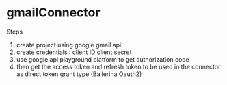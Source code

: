 # gmailConnector
Steps 
1) create project using google gmail api
2) create credentials : client ID client secret
3) use google api playground platform to get authorization code 
4) then get the access token and refresh token to be used in the connector as direct token grant type (Ballerina Oauth2)
